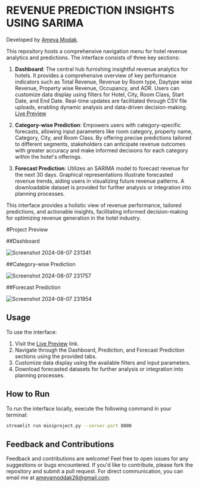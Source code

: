 # REVENUE PREDICTION INSIGHTS USING SARIMA

Developed by [Ameya Modak](https://www.linkedin.com/in/ameya-modak/).

This repository hosts a comprehensive navigation menu for hotel revenue analytics and predictions. The interface consists of three key sections:

1. **Dashboard**: The central hub furnishing insightful revenue analytics for hotels. It provides a comprehensive overview of key performance indicators such as Total Revenue, Revenue by Room type, Daytype wise Revenue, Property wise Revenue, Occupancy, and ADR. Users can customize data display using filters for Hotel, City, Room Class, Start Date, and End Date. Real-time updates are facilitated through CSV file uploads, enabling dynamic analysis and data-driven decision-making. [Live Preview](https://revenuepredictionhotel.streamlit.app/)

2. **Category-wise Prediction**: Empowers users with category-specific forecasts, allowing input parameters like room category, property name, Category, City, and Room Class. By offering precise predictions tailored to different segments, stakeholders can anticipate revenue outcomes with greater accuracy and make informed decisions for each category within the hotel's offerings.

3. **Forecast Prediction**: Utilizes an SARIMA model to forecast revenue for the next 30 days. Graphical representations illustrate forecasted revenue trends, aiding users in visualizing future revenue patterns. A downloadable dataset is provided for further analysis or integration into planning processes.

This interface provides a holistic view of revenue performance, tailored predictions, and actionable insights, facilitating informed decision-making for optimizing revenue generation in the hotel industry.

#Project Preview 

##Dashboard

![Screenshot 2024-08-07 231341](https://github.com/user-attachments/assets/f7fb4729-ae95-4017-a7c2-34725c61ea6d)

##Category-wise Prediction

![Screenshot 2024-08-07 231757](https://github.com/user-attachments/assets/ae5c6197-4218-4a04-ae0c-5bc35470245e)

##Forecast Prediction

![Screenshot 2024-08-07 231954](https://github.com/user-attachments/assets/df676c3a-c328-48f6-938e-e80e91b9c84a)


## Usage

To use the interface:

1. Visit the [Live Preview](https://revenuepredictionhotel.streamlit.app/) link.
2. Navigate through the Dashboard, Prediction, and Forecast Prediction sections using the provided tabs.
3. Customize data display using the available filters and input parameters.
4. Download forecasted datasets for further analysis or integration into planning processes.

## How to Run

To run the interface locally, execute the following command in your terminal:

```bash
streamlit run miniproject.py --server.port 8000
```

## Feedback and Contributions

Feedback and contributions are welcome! Feel free to open issues for any suggestions or bugs encountered. If you'd like to contribute, please fork the repository and submit a pull request. For direct communication, you can email me at [ameyamoddak26@gmail.com](mailto:ameyamoddak26@gmail.com).
